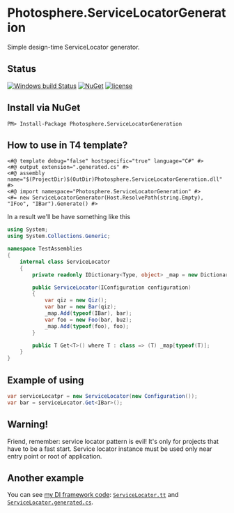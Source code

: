 # Photosphere.ServiceLocatorGeneration
Simple design-time ServiceLocator generator.

## Status
[![Windows build Status](https://ci.appveyor.com/api/projects/status/github/sunloving/photosphere-servlocgen?retina=true&svg=true)](https://ci.appveyor.com/project/sunloving/photosphere-servlocgen)
[![NuGet](https://img.shields.io/nuget/v/Photosphere.ServiceLocatorGeneration.svg)](https://www.nuget.org/packages/Photosphere.ServiceLocatorGeneration/)
[![license](https://img.shields.io/github/license/mashape/apistatus.svg?maxAge=2592000)](https://github.com/sunloving/photosphere-servlocgen/blob/master/LICENSE)

## Install via NuGet
```
PM> Install-Package Photosphere.ServiceLocatorGeneration
```

## How to use in T4 template?
```
<#@ template debug="false" hostspecific="true" language="C#" #>
<#@ output extension=".generated.cs" #>
<#@ assembly name="$(ProjectDir)$(OutDir)Photosphere.ServiceLocatorGeneration.dll" #>
<#@ import namespace="Photosphere.ServiceLocatorGeneration" #>
<#= new ServiceLocatorGenerator(Host.ResolvePath(string.Empty),	"IFoo", "IBar").Generate() #>
```
In a result we'll be have something like this
``` C#
using System;
using System.Collections.Generic;

namespace TestAssemblies
{
	internal class ServiceLocator
	{
		private readonly IDictionary<Type, object> _map = new Dictionary<Type, object>();

		public ServiceLocator(IConfiguration configuration)
		{
			var qiz = new Qiz();
			var bar = new Bar(qiz);
			_map.Add(typeof(IBar), bar);
			var foo = new Foo(bar, buz);
			_map.Add(typeof(foo), foo);
		}

		public T Get<T>() where T : class => (T) _map[typeof(T)];
	}
}
```

## Example of using
``` C#
var serviceLocatpr = new ServiceLocator(new Configuration());
var bar = serviceLocator.Get<IBar>();
```

## Warning!
Friend, remember: service locator pattern is evil! It's only for projects that have to be a fast start. Service locator instance must be used only near entry point or root of application.

## Another example
You can see [my DI framework code](https://github.com/sunloving/photosphere-di/tree/master/src/Photosphere.DependencyInjection): [`ServiceLocator.tt`](https://github.com/sunloving/photosphere-di/blob/master/src/Photosphere.DependencyInjection/ServiceLocator.tt) and [`ServiceLocator.generated.cs`](https://github.com/sunloving/photosphere-di/blob/master/src/Photosphere.DependencyInjection/ServiceLocator.generated.cs).
